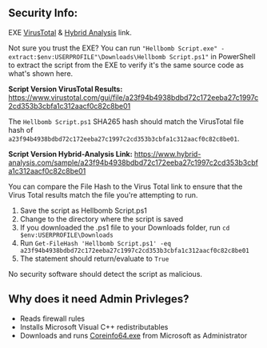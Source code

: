 ## Security Info:

EXE [VirusTotal](https://www.virustotal.com/gui/file/4db6f708845f42dbf23f278143668f7d449d526f2f034886eb300acfe5ebc695) & [Hybrid Analysis](https://www.hybrid-analysis.com/sample/4db6f708845f42dbf23f278143668f7d449d526f2f034886eb300acfe5ebc695) link.

Not sure you trust the EXE? You can run ``"Hellbomb Script.exe" -extract:$env:USERPROFILE"\Downloads\Hellbomb Script.ps1"`` in PowerShell to extract the script from the EXE to verify it's the same source code as what's shown here.

**Script Version VirusTotal Results:** https://www.virustotal.com/gui/file/a23f94b4938bdbd72c172eeba27c1997c2cd353b3cbfa1c312aacf0c82c8be01

The ``Hellbomb Script.ps1`` SHA265 hash should match the VirusTotal file hash of ``a23f94b4938bdbd72c172eeba27c1997c2cd353b3cbfa1c312aacf0c82c8be01``.

**Script Version Hybrid-Analysis Link:** https://www.hybrid-analysis.com/sample/a23f94b4938bdbd72c172eeba27c1997c2cd353b3cbfa1c312aacf0c82c8be01

You can compare the File Hash to the Virus Total link to ensure that the Virus Total results match the file you're attempting to run.

1. Save the script as Hellbomb Script.ps1
2. Change to the directory where the script is saved
3. If you downloaded the .ps1 file to your Downloads folder, run ``cd $env:USERPROFILE\Downloads``
4. Run ``Get-FileHash 'Hellbomb Script.ps1' -eq a23f94b4938bdbd72c172eeba27c1997c2cd353b3cbfa1c312aacf0c82c8be01``
5. The statement should return/evaluate to ``True``

No security software should detect the script as malicious.

## Why does it need Admin Privleges?
- Reads firewall rules
- Installs Microsoft Visual C++ redistributables
- Downloads and runs [Coreinfo64.exe](https://learn.microsoft.com/en-us/sysinternals/downloads/coreinfo) from Microsoft as Administrator

